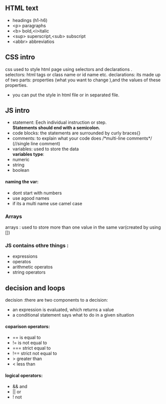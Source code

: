 ## HTML text
- headings (h1-h6)
- \<p\> paragraphs
- \<b\> bold,\<i\>italic
- \<sup\> superscript,\<sub\> subscript
- \<abbr\> abbreviatios

## CSS intro
css used to style html page using selectors and declarations .<br />
selectors: html tags or class name or id name etc.
declarations: its made up of two parts: properties (what you want to change ),and the values of these properties.<br />
- you can put the style in html file or in separated file.

## JS intro
- statement: Eech individual instruction or step.<br />
**Statements should end with a semicolon.**  
- code blocks: the statements are surrounded by curly braces{}  
- comments: to explain what your code does \/\*multi-line comments\*\/ (\/\/single line comment)  
- variables: used to store the data<br />
**variables type**:
- numeric
- string
- boolean
#### naming the var:
- dont start with numbers 
- use agood names
- if its a multi name use camel case
### Arrays
arrays : used to store more than one value in the same var(created by using [])<br />
### JS contains othre things :
- expressions
- operatos
- arithmetic operatos
- string operators
## decision and loops
decision :there are two components to a decision:
- an expression is evaluated, which returns a value
- a conditional statement says what to do in a given situation
#### coparison operators:
- == is equal to 
- != is not equal to
- === strict equal to 
- !== strict not equal to
- \> greater than
- \< less than
#### logical operators:
- && and
- || or
- ! not
